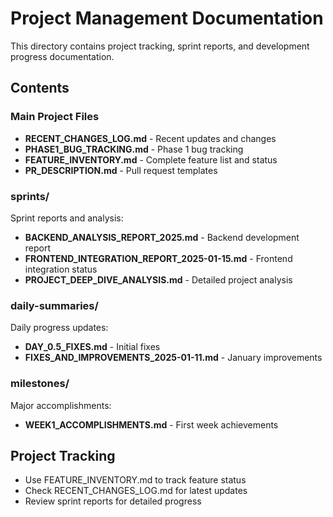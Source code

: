 # Project Management Documentation

This directory contains project tracking, sprint reports, and development progress documentation.

## Contents

### Main Project Files
- **RECENT_CHANGES_LOG.md** - Recent updates and changes
- **PHASE1_BUG_TRACKING.md** - Phase 1 bug tracking
- **FEATURE_INVENTORY.md** - Complete feature list and status
- **PR_DESCRIPTION.md** - Pull request templates

### sprints/
Sprint reports and analysis:
- **BACKEND_ANALYSIS_REPORT_2025.md** - Backend development report
- **FRONTEND_INTEGRATION_REPORT_2025-01-15.md** - Frontend integration status
- **PROJECT_DEEP_DIVE_ANALYSIS.md** - Detailed project analysis

### daily-summaries/
Daily progress updates:
- **DAY_0.5_FIXES.md** - Initial fixes
- **FIXES_AND_IMPROVEMENTS_2025-01-11.md** - January improvements

### milestones/
Major accomplishments:
- **WEEK1_ACCOMPLISHMENTS.md** - First week achievements

## Project Tracking

- Use FEATURE_INVENTORY.md to track feature status
- Check RECENT_CHANGES_LOG.md for latest updates
- Review sprint reports for detailed progress